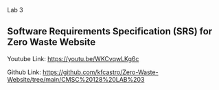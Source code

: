 Lab 3

Software Requirements Specification (SRS) for Zero Waste Website
-----------------------------------------------
Youtube Link: https://youtu.be/WKCvqwLKg6c

Github Link: https://github.com/kfcastro/Zero-Waste-Website/tree/main/CMSC%20128%20LAB%203
